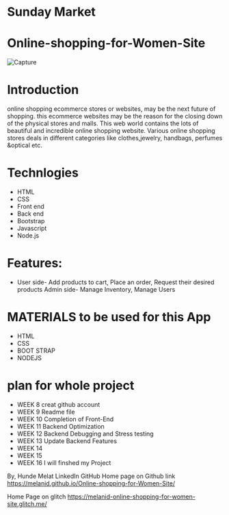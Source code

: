 # Sunday Market
# Online-shopping-for-Women-Site
![Capture](https://user-images.githubusercontent.com/56972782/68369639-a003aa80-00ef-11ea-8839-25fd73db14e8.JPG)

# Introduction
online shopping ecommerce stores or websites, may be the next future of shopping. 
this ecommerce websites may be the reason for the closing down of the physical stores and malls. 
This web world contains the lots of beautiful and incredible online shopping website. 
Various online shopping stores deals in different categories like
clothes,jewelry, handbags, perfumes &optical etc.

# Technlogies 
* HTML
* CSS
* Front end
* Back end
* Bootstrap
* Javascript
* Node.js

# Features:
* User side- Add products to cart, Place an order, Request their desired products Admin side-
Manage Inventory, Manage Users

# MATERIALS to be used for this App
 * HTML
* CSS
* BOOT STRAP
* NODEJS


# plan for whole project
* WEEK 8 creat github account
* WEEK 9 Readme file
* WEEK 10 Completion of Front-End
* WEEK 11 Backend Optimization
* WEEK 12 Backend Debugging and Stress testing
* WEEK 13 Update Backend Features
* WEEK 14
* WEEK 15
* WEEK 16 I will finshed my Project


By, Hunde Melat LinkedIn GitHub
 Home page on Github <a> link https://melanid.github.io/Online-shopping-for-Women-Site/
 
 Home Page on glitch  https://melanid-online-shopping-for-women-site.glitch.me/


